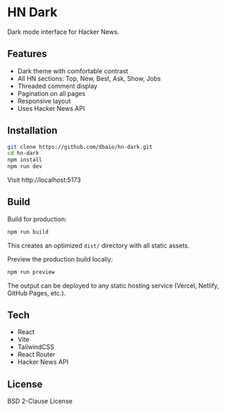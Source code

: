 # HN Dark

Dark mode interface for Hacker News.

## Features

- Dark theme with comfortable contrast
- All HN sections: Top, New, Best, Ask, Show, Jobs
- Threaded comment display
- Pagination on all pages
- Responsive layout
- Uses Hacker News API

## Installation

```bash
git clone https://github.com/dbaio/hn-dark.git
cd hn-dark
npm install
npm run dev
```

Visit http://localhost:5173

## Build

Build for production:

```bash
npm run build
```

This creates an optimized `dist/` directory with all static assets.

Preview the production build locally:

```bash
npm run preview
```

The output can be deployed to any static hosting service (Vercel, Netlify, GitHub Pages, etc.).

## Tech

- React
- Vite
- TailwindCSS
- React Router
- Hacker News API

## License

BSD 2-Clause License
